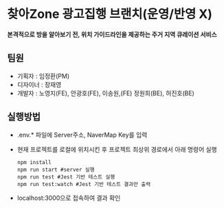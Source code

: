 # 찾아Zone 광고집행 브랜치(운영/반영 X)

**본격적으로 방을 알아보기 전, 위치 가이드라인을 제공하는 주거 지역 큐레이션 서비스**

## 팀원

- 기획자 : 임정환(PM)
- 디자이너 : 장재영
- 개발자 : 노영지(FE), 안광호(FE), 이송원,(FE) 정원희(BE), 허진호(BE)

## 실행방법

- .env.* 파일에 Server주소, NaverMap Key를 입력
- 현재 프로젝트를 로컬에 위치시킨 후 프로젝트 최상위 경로에서 아래 명령어 실행

  ```Shell
  npm install
  npm run start #server 실행
  npm run test #Jest 기반 테스트 실행
  npm run test:watch #Jest 기반 테스트 결과만 출력
  ```

- localhost:3000으로 접속하여 결과 확인
